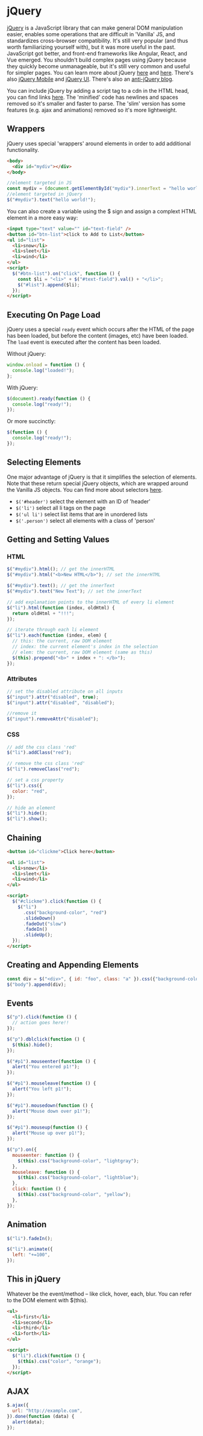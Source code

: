 # jQuery

[jQuery](https://jquery.com/) is a JavaScript library that can make general DOM manipulation easier, enables some operations that are difficult in 'Vanilla' JS, and standardizes cross-browser compatibility. It's still very popular (and thus worth familiarizing yourself with), but it was more useful in the past. JavaScript got better, and front-end frameworks like Angular, React, and Vue emerged. You shouldn't build complex pages using jQuery because they quickly become unmanageable, but it's still very common and useful for simpler pages. You can learn more about jQuery [here](https://learn.jquery.com/) and [here](https://www.w3schools.com/jquery/default.asp). There's also [jQuery Mobile](http://jquerymobile.com/) and [jQuery UI](https://jqueryui.com/). There's also an [anti-jQuery blog](https://blog.garstasio.com/you-dont-need-jquery/).

You can include jQuery by adding a script tag to a cdn in the HTML head, you can find links [here](http://code.jquery.com/). The 'minified' code has newlines and spaces removed so it's smaller and faster to parse. The 'slim' version has some features (e.g. ajax and animations) removed so it's more lightweight.

## Wrappers

jQuery uses special 'wrappers' around elements in order to add additional functionality.

```html
<body>
  <div id="mydiv"></div>
</body>
```

```javascript
//element targeted in JS
const mydiv = (document.getElementById("mydiv").innerText = "hello world!");
//element targeted in jQuery
$("#mydiv").text("hello world!");
```

You can also create a variable using the \$ sign and assign a complext HTML element in a more easy way:

```html
<input type="text" value="" id="text-field" />
<button id="btn-list">click to Add to List</button>
<ul id="list">
  <li>snow</li>
  <li>sleet</li>
  <li>wind</li>
</ul>
<script>
  $("#btn-list").on("click", function () {
    const $li = "<li>" + $("#text-field").val() + "</li>";
    $("#list").append($li);
  });
</script>
```

## Executing On Page Load

jQuery uses a special `ready` event which occurs after the HTML of the page has been loaded, but before the content (images, etc) have been loaded. The `load` event is executed after the content has been loaded.

Without jQuery:

```javascript
window.onload = function () {
  console.log("loaded!");
};
```

With jQuery:

```javascript
$(document).ready(function () {
  console.log("ready!");
});
```

Or more succinctly:

```javascript
$(function () {
  console.log("ready!");
});
```

## Selecting Elements

One major advantage of jQuery is that it simplifies the selection of elements. Note that these return special jQuery objects, which are wrapped around the Vanilla JS objects. You can find more about selectors [here](http://api.jquery.com/category/selectors/).

- `$('#header')` select the element with an ID of 'header'
- `$('li')` select all li tags on the page
- `$('ul li')` select list items that are in unordered lists
- `$('.person')` select all elements with a class of 'person'

## Getting and Setting Values

### HTML

```javascript
$("#mydiv").html(); // get the innerHTML
$("#mydiv").html("<b>New HTML</b>"); // set the innerHTML

$("#mydiv").text(); // get the innerText
$("#mydiv").text("New Text"); // set the innerText

// add explanation points to the innerHTML of every li element
$("li").html(function (index, oldHtml) {
  return oldHtml + "!!!";
});

// iterate through each li element
$("li").each(function (index, elem) {
  // this: the current, raw DOM element
  // index: the current element's index in the selection
  // elem: the current, raw DOM element (same as this)
  $(this).prepend("<b>" + index + ": </b>");
});
```

### Attributes

```javascript
// set the disabled attribute on all inputs
$("input").attr("disabled", true);
$("input").attr("disabled", "disabled");

//remove it
$("input").removeAttr("disabled");
```

### CSS

```javascript
// add the css class 'red'
$("li").addClass("red");

// remove the css class 'red'
$("li").removeClass("red");

// set a css property
$("li").css({
  color: "red",
});

// hide an element
$("li").hide();
$("li").show();
```

## Chaining

```html
<button id="clickme">Click here</button>

<ul id="list">
  <li>snow</li>
  <li>sleet</li>
  <li>wind</li>
</ul>

<script>
  $("#clickme").click(function () {
    $("li")
      .css("background-color", "red")
      .slideDown()
      .fadeOut("slow")
      .fadeIn()
      .slideUp();
  });
</script>
```

## Creating and Appending Elements

```javascript
const div = $("<div>", { id: "foo", class: "a" }).css({"background-color" : "red" , "width" : "100px", "height": "100px"});
$("body").append(div);
```

## Events

```javascript
$("p").click(function () {
  // action goes here!!
});

$("p").dblclick(function () {
  $(this).hide();
});

$("#p1").mouseenter(function () {
  alert("You entered p1!");
});

$("#p1").mouseleave(function () {
  alert("You left p1!");
});

$("#p1").mousedown(function () {
  alert("Mouse down over p1!");
});

$("#p1").mouseup(function () {
  alert("Mouse up over p1!");
});

$("p").on({
  mouseenter: function () {
    $(this).css("background-color", "lightgray");
  },
  mouseleave: function () {
    $(this).css("background-color", "lightblue");
  },
  click: function () {
    $(this).css("background-color", "yellow");
  },
});
```

## Animation

```javascript
$("li").fadeIn();

$("li").animate({
  left: "+=100",
});
```

## This in jQuery

Whatever be the event/method – like click, hover, each, blur. You can refer to the DOM element with \$(this).

```html
<ul>
  <li>first</li>
  <li>second</li>
  <li>third</li>
  <li>forth</li>
</ul>

<script>
  $("li").click(function () {
    $(this).css("color", "orange");
  });
</script>
```

## AJAX

```javascript
$.ajax({
  url: "http://example.com",
}).done(function (data) {
  alert(data);
});
```
